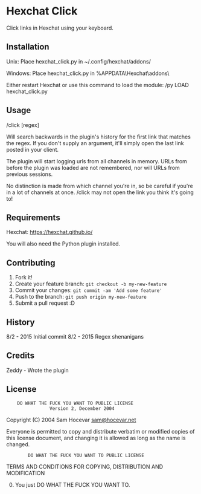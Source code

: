 # Hexchat Click

Click links in Hexchat using your keyboard.

## Installation

Unix:
  Place hexchat_click.py in ~/.config/hexchat/addons/

Windows:
  Place hexchat_click.py in %APPDATA\Hexchat\addons\

Either restart Hexchat or use this command to load the module:
/py LOAD hexchat_click.py

## Usage

/click [regex]

Will search backwards in the plugin's history for the first link that matches
the regex. If you don't supply an argument, it'll simply open the last link
posted in your client.

The plugin will start logging urls from all channels in memory. URLs from before
the plugin was loaded are not remembered, nor will URLs from previous sessions.

No distinction is made from which channel you're in, so be careful if you're in
a lot of channels at once. /click may not open the link you think it's going to!

## Requirements

Hexchat:
  https://hexchat.github.io/

You will also need the Python plugin installed.

## Contributing

1. Fork it!
2. Create your feature branch: `git checkout -b my-new-feature`
3. Commit your changes: `git commit -am 'Add some feature'`
4. Push to the branch: `git push origin my-new-feature`
5. Submit a pull request :D

## History

8/2 - 2015 Initial commit
8/2 - 2015 Regex shenanigans

## Credits

Zeddy - Wrote the plugin

## License

        DO WHAT THE FUCK YOU WANT TO PUBLIC LICENSE 
                    Version 2, December 2004 

 Copyright (C) 2004 Sam Hocevar <sam@hocevar.net> 

 Everyone is permitted to copy and distribute verbatim or modified 
 copies of this license document, and changing it is allowed as long 
 as the name is changed. 

            DO WHAT THE FUCK YOU WANT TO PUBLIC LICENSE 
   TERMS AND CONDITIONS FOR COPYING, DISTRIBUTION AND MODIFICATION 

  0. You just DO WHAT THE FUCK YOU WANT TO.
